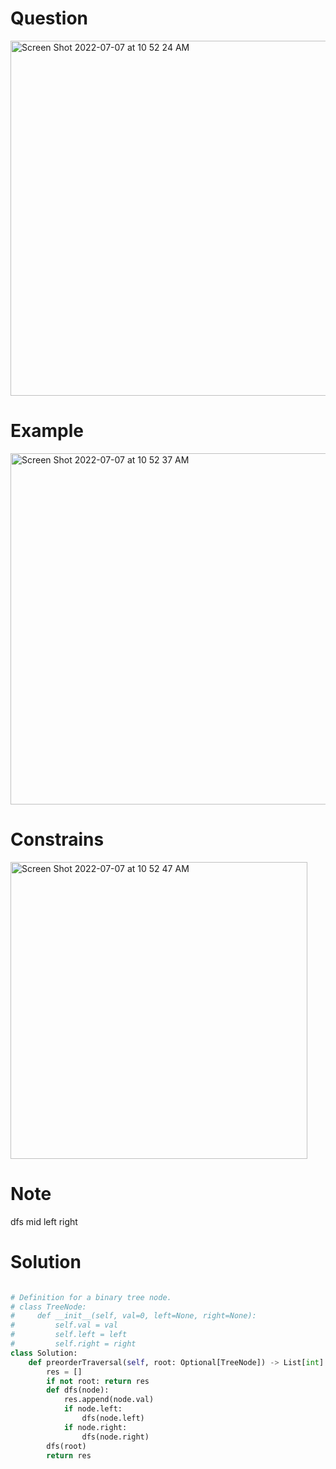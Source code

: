 # Question
<img width="568" alt="Screen Shot 2022-07-07 at 10 52 24 AM" src="https://user-images.githubusercontent.com/64442606/177804045-e31bcb7a-1243-4114-bf27-364aa090fd99.png">

# Example
<img width="562" alt="Screen Shot 2022-07-07 at 10 52 37 AM" src="https://user-images.githubusercontent.com/64442606/177804082-617bfbd1-c74a-4b80-a5b5-73846df89464.png">

# Constrains
<img width="475" alt="Screen Shot 2022-07-07 at 10 52 47 AM" src="https://user-images.githubusercontent.com/64442606/177804114-0e96b04e-5284-49ac-8167-903615428617.png">

# Note
dfs mid left right 
# Solution
```python

# Definition for a binary tree node.
# class TreeNode:
#     def __init__(self, val=0, left=None, right=None):
#         self.val = val
#         self.left = left
#         self.right = right
class Solution:
    def preorderTraversal(self, root: Optional[TreeNode]) -> List[int]:
        res = []
        if not root: return res
        def dfs(node):
            res.append(node.val)
            if node.left:
                dfs(node.left)  
            if node.right:
                dfs(node.right)
        dfs(root)
        return res
```
